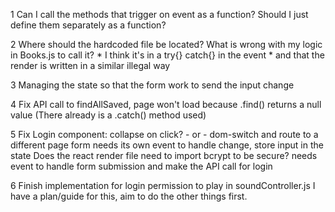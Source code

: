 1 Can I call the methods that trigger on event as a function? 
    Should I just define them separately as a function?

2 Where should the hardcoded file be located?
    What is wrong with my logic in Books.js to call it? 
        * I think it's in a try{} catch{} in the event
        * and that the render is written in a similar illegal way

3 Managing the state so that the form work to send the input change

4 Fix API call to findAllSaved, page won't load because .find() returns a null value (There already is a .catch() method used)

5 Fix Login component: 
    collapse on click? - or - dom-switch and route to a different page
    form needs its own event to handle change, store input in the state
        Does the react render file need to import bcrypt to be secure?
    needs event to handle form submission and make the API call for login

6 Finish implementation for login permission to play in soundController.js
    I have a plan/guide for this, aim to do the other things first.

